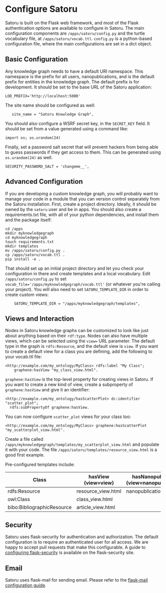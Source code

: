 # Configure Satoru

Satoru is built on the Flask web framework, and most of the Flask authentication options are available to configure in Satoru.
The main configuration components are `/apps/satoru/config.py` and the turtle vocabulary file, at `/apps/satoru/vocab.ttl`.
`config.py` is a python-based configuration file, where the main configurations are set in a dict object.

## Basic Configuration

Any knowledge graph needs to have a default URI namespace.
This namespace is the prefix for all users, nanopublications, and is the default prefix for entities in the knowledge graph.
The default prefix is for development. It should be set to the base URL of the Satoru application:

```
LOD_PREFIX='http://localhost:5000'
```

The site name should be configured as well:

```
   site_name = "Satoru Knowledge Graph",
```

You should also configure a WSRF secret key, in the `SECRET_KEY` field.
It should be set from a value generated using a command like:

```
import os; os.urandom(24)
```

Finally, set a password salt secret that will prevent hackers from being able to guess passwords if they get access to them.
This can be generated using `os.urandom(24)` as well.

```
SECURITY_PASSWORD_SALT = 'changeme__',
```

## Advanced Configuration

If you are developing a custom knowledge graph, you will probably want to manage your code in a module that you can version control separately from the Satoru installation.
First, create a project directory.
Ideally, it should be owned by the `satoru` user and be in apps. 
You should also create a requirements.txt file, with all of your python dependencies, and install them and the package itself:

```
cd /apps
mkdir myknowledgegraph
cd myknowledgegraph
touch requirements.txt
mkdir templates
mv /apps/satoru/config.py .
cp /apps/satoru/vocab.ttl .
pip install -e .
```

That should set up an initial project directory and let you check your configuration in there and create templates and a local vocabulary.
Edit `/apps/satoru/config.py` to set `vocab_file='/apps/myknowledgegraph/vocab.ttl'` (or whatever you're calling your project).
You will also need to set `SATORU_TEMPLATE_DIR` in order to create custom views:

```
    SATORU_TEMPLATE_DIR = "/apps/myknowledgegraph/templates",
```

## Views and Interaction

Nodes in Satoru knowledge graphs can be customized to look like just about anything based on their `rdf:type`.
Nodes can also have multiple views, which can be selected using the `view=` URL parameter. 
The default type in the graph is `rdfs:Resource`, and the default view is `view`.
If you want to create a default view for a class you are defining, add the following to your vocab.ttl file:

```
<http://example.com/my_ontology/MyClass> rdfs:label "My Class";
    graphene:hasView "my_class_view.html".
```

`graphene:hasView` is the top-level property for creating views in Satoru.
If you want to create a new kind of view, create a subproperty of `graphene:hasView` and give it an identifier:

```
<http://example.com/my_ontology/hasScatterPlot> dc:identifier "scatter_plot";
  rdfs:subPropertyOf graphene:hasView.
```

You can now configure `scatter_plot` views for your class too:

```
<http://example.com/my_ontology/MyClass> graphene:hasScatterPlot "my_scatterplot_view.html".
```

Create a file called `/apps/myknowledgegraph/templates/my_scatterplot_view.html` and populate it with your code.
The file `/apps/satoru/templates/resource_view.html` is a good first example.

Pre-configured templates include:

| Class | hasView (view=view) | hasNanopublication (view=nanopublications) | hasRelated (view=related_nodes) |
| ----- | ---- | ---------------- | ------------- |
|rdfs:Resource | resource_view.html | nanopublications.json | related.json|
|owl:Class | class_view.html |||
|bibo:BibliographicResource | article_view.html |||




## Security
Satoru uses flask-security for authentication and authorization. 
The default configuration is to require an authenticated user for all access.
We are happy to accept pull requests that make this configurable. 
A guide to [configuring flask-security](https://pythonhosted.org/Flask-Security/configuration.html) is available on the flask-security site.

## Email
Satoru uses flask-mail for sending email. Please refer to the [flask-mail configuration guide](https://pythonhosted.org/Flask-Mail/).

